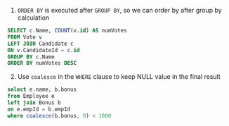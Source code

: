 1. `ORDER BY` is executed after `GROUP BY`, so we can order by after group by calculation


  ```sql
  SELECT c.Name, COUNT(v.id) AS numVotes
  FROM Vote v
  LEFT JOIN Candidate c
  ON v.CandidateId = c.id
  GROUP BY c.Name
  ORDER BY numVotes DESC
  ```
  
2. Use `coalesce` in the  `WHERE` clause to keep NULL value in the final result


  ```sql
  select e.name, b.bonus
  from Employee e
  left join Bonus b
  on e.empId = b.empId
  where coalesce(b.bonus, 0) < 1000
  ```
